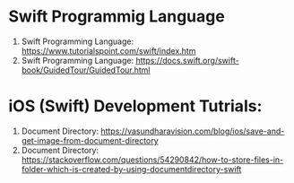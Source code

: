 # Swift Programmig Language
1. Swift Programming Language: https://www.tutorialspoint.com/swift/index.htm
2. Swift Programming Language: https://docs.swift.org/swift-book/GuidedTour/GuidedTour.html

# iOS (Swift) Development Tutrials:
1. Document Directory: https://vasundharavision.com/blog/ios/save-and-get-image-from-document-directory
2. Document Directory:  https://stackoverflow.com/questions/54290842/how-to-store-files-in-folder-which-is-created-by-using-documentdirectory-swift
